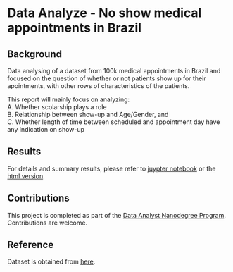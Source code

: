 # Data Analyze - No show medical appointments in Brazil

## Background
Data analysing of a dataset from 100k medical appointments in Brazil and focused on the question of whether or not patients show up for their apointments, with other rows of characteristics of the patients.

This report will mainly focus on analyzing:  
    A. Whether scolarship plays a role  
    B. Relationship between show-up and Age/Gender, and  
    C. Whether length of time between scheduled and appointment day have any indication on show-up  

## Results
For details and summary results, please refer to [juypter notebook](https://github.com/melissaytchen/Analyze-NoshowBR/blob/main/Investigate_a_Dataset.ipynb) or the [html version](https://github.com/melissaytchen/Analyze-NoshowBR/blob/main/Investigate_a_Dataset.html).

## Contributions
This project is completed as part of the [Data Analyst Nanodegree Program](https://www.udacity.com/course/data-analyst-nanodegree--nd002).
Contributions are welcome.

## Reference
Dataset is obtained from [here](https://www.kaggle.com/joniarroba/noshowappointments).
